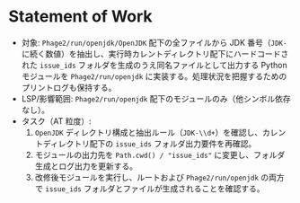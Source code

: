 # Statement of Work

- 対象: `Phage2/run/openjdk/OpenJDK` 配下の全ファイルから JDK 番号（`JDK-` に続く数値）を抽出し、実行時カレントディレクトリ配下にハードコードされた `issue_ids` フォルダを生成のうえ同名ファイルとして出力する Python モジュールを `Phage2/run/openjdk` に実装する。処理状況を把握するためのプリントログも保持する。
- LSP/影響範囲: `Phage2/run/openjdk` 配下のモジュールのみ（他シンボル依存なし）。
- タスク（AT 粒度）:
  1. `OpenJDK` ディレクトリ構成と抽出ルール（`JDK-\\d+`）を確認し、カレントディレクトリ配下の `issue_ids` フォルダ出力要件を再確認。
  2. モジュールの出力先を `Path.cwd() / "issue_ids"` に変更し、フォルダ生成とログ出力を更新する。
  3. 改修後モジュールを実行し、ルートおよび `Phage2/run/openjdk` の両方で `issue_ids` フォルダとファイルが生成されることを確認する。
